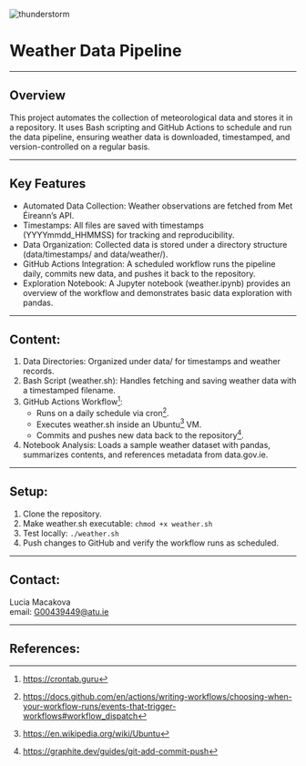 ![thunderstorm](https://images.pexels.com/photos/2258536/pexels-photo-2258536.jpeg)
# Weather Data Pipeline

---

## Overview
This project automates the collection of meteorological data and stores it in a repository. It uses Bash scripting and GitHub Actions to schedule and run the data pipeline, ensuring weather data is downloaded, timestamped, and version-controlled on a regular basis.

---

## Key Features

-  Automated Data Collection: Weather observations are fetched from Met Éireann’s API.
-  Timestamps: All files are saved with timestamps (YYYYmmdd_HHMMSS) for tracking and reproducibility.
-  Data Organization: Collected data is stored under a directory structure (data/timestamps/ and data/weather/).
-  GitHub Actions Integration: A scheduled workflow runs the pipeline daily, commits new data, and pushes it back to the repository.
-  Exploration Notebook: A Jupyter notebook (weather.ipynb) provides an overview of the workflow and demonstrates basic data exploration with pandas.

---

## Content:

1. Data Directories: Organized under data/ for timestamps and weather records.
2. Bash Script (weather.sh): Handles fetching and saving weather data with a timestamped filename.
3. GitHub Actions Workflow[^2]:
   -  Runs on a daily schedule via cron[^3].
   -  Executes weather.sh inside an Ubuntu[^4] VM.
   -  Commits and pushes new data back to the repository[^5].
4. Notebook Analysis: Loads a sample weather dataset with pandas, summarizes contents, and references metadata from data.gov.ie.

---

## Setup:
1. Clone the repository.
2. Make weather.sh executable:
`chmod +x weather.sh`
3. Test locally:
`./weather.sh`
4. Push changes to GitHub and verify the workflow runs as scheduled.

---

## Contact:
Lucia Macakova\
email: G00439449@atu.ie

---

## References:
[^1]: https://www.geeksforgeeks.org/bash-scripting-introduction-to-bash-and-bash-scripting/
[^2]: https://crontab.guru
[^3]: https://docs.github.com/en/actions/writing-workflows/choosing-when-your-workflow-runs/events-that-trigger-workflows#workflow_dispatch
[^4]: https://en.wikipedia.org/wiki/Ubuntu
[^5]: https://graphite.dev/guides/git-add-commit-push
